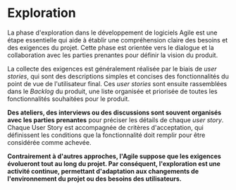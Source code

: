 # Exploration

La phase d'exploration dans le développement de logiciels Agile est une étape essentielle qui aide à établir une
compréhension claire des besoins et des exigences du projet. Cette phase est orientée vers le dialogue et la
collaboration avec les parties prenantes pour définir la vision du produit.

La collecte des exigences est généralement réalisée par le biais de _user stories_, qui sont des descriptions simples et
concises des fonctionnalités du point de vue de l'utilisateur final. Ces _user stories_ sont ensuite rassemblées dans le
_Backlog_ du produit, une liste organisée et priorisée de toutes les fonctionnalités souhaitées pour le produit.

**Des ateliers, des interviews ou des discussions sont souvent organisés avec les parties prenantes** pour préciser les
détails de chaque _user story_. Chaque User Story est accompagnée de critères d'acceptation, qui définissent les
conditions que la fonctionnalité doit remplir pour être considérée comme achevée.

**Contrairement à d'autres approches, l'Agile suppose que les exigences évolueront tout au long du projet. Par
conséquent, l'exploration est une activité continue, permettant d'adaptation aux changements de l'environnement du
projet ou des besoins des utilisateurs.**

